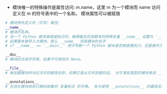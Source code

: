 - 模块唯一的特殊操作是属性访问: m.name，这里 m 为一个模块而 name 访问定义在 m 的符号表中的一个名称。 模块属性可以被赋值
```python
# 模块预先定义的（可写）属性:
__name__
# 模块的名称。
# 当一个 Python 脚本被直接执行时，解释器会将该脚本的特殊变量 __name__ 设置为 '__main__'
# 如果脚本被导入为模块，那么 __name__ 将是模块的名字
# if __name__ == '__main__' 用于判断一个 Python 脚本是否被直接执行，还是被作为模块导入到其他脚本中

__doc__
# 模块的文档字符串，如果不可用则为 None。

__file__
# 被加载模块所对应文件的路径名称，如果它是从文件加载的话。 对于某些类型的模块来说 __file__ 属性可能是缺失的，例如被静态链接到解释器中的 C 模块。 对于从共享库动态加载的扩展模块来说，它将是共享库文件的路径名称。

__annotations__
# 包含在模块体执行期间收集的 变量标注 的字典。 有关使用 __annotations__ 的最佳实践，请参阅 对象注解属性的最佳实践。
```
